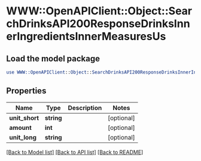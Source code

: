 # WWW::OpenAPIClient::Object::SearchDrinksAPI200ResponseDrinksInnerIngredientsInnerMeasuresUs

## Load the model package
```perl
use WWW::OpenAPIClient::Object::SearchDrinksAPI200ResponseDrinksInnerIngredientsInnerMeasuresUs;
```

## Properties
Name | Type | Description | Notes
------------ | ------------- | ------------- | -------------
**unit_short** | **string** |  | [optional] 
**amount** | **int** |  | [optional] 
**unit_long** | **string** |  | [optional] 

[[Back to Model list]](../README.md#documentation-for-models) [[Back to API list]](../README.md#documentation-for-api-endpoints) [[Back to README]](../README.md)


